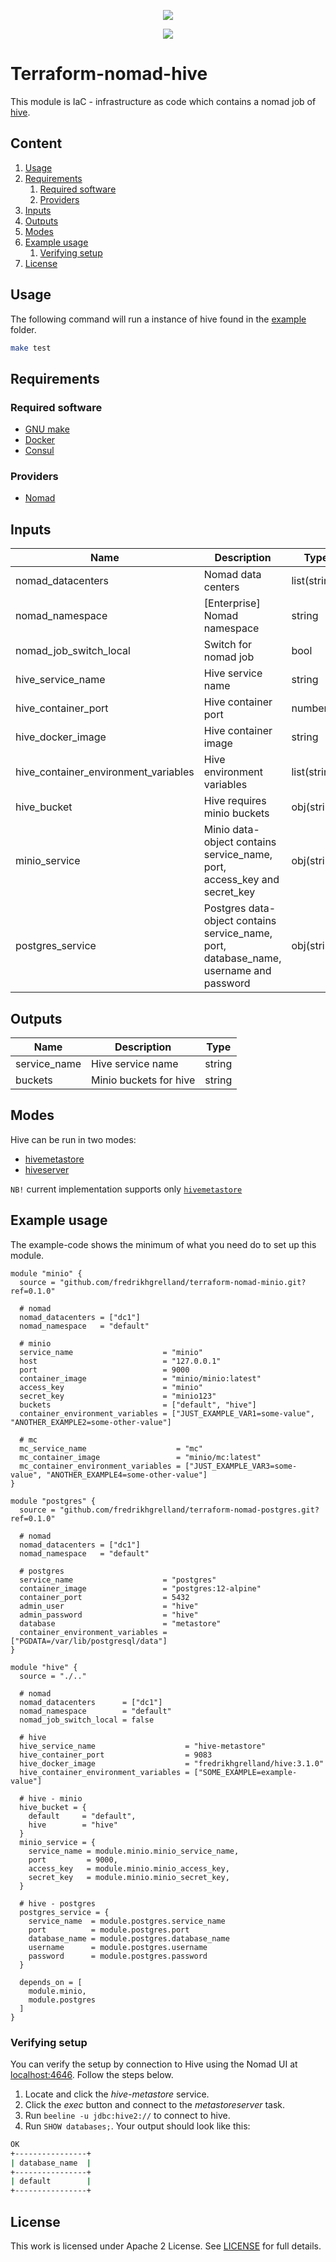 <!-- markdownlint-disable MD041 -->
<p align="center"><a href="https://github.com/fredrikhgrelland/vagrant-hashistack-template" alt="Built on"><img src="https://img.shields.io/badge/Built%20from%20template-Vagrant--hashistack--template-blue?style=for-the-badge&logo=github"/></a><p align="center"><a href="https://github.com/fredrikhgrelland/vagrant-hashistack" alt="Built on"><img src="https://img.shields.io/badge/Powered%20by%20-Vagrant--hashistack-orange?style=for-the-badge&logo=vagrant"/></a></p></p>


# Terraform-nomad-hive
This module is IaC - infrastructure as code which contains a nomad job of [hive](https://hive.apache.org/).

## Content
1. [Usage](#usage)
2. [Requirements](#requirements)
    1. [Required software](#required-software)
    2. [Providers](#providers)
3. [Inputs](#inputs)
4. [Outputs](#outputs)
5. [Modes](#modes)
6. [Example usage](#example-usage)
    1. [Verifying setup](#verifying-setup)
7. [License](#license)

## Usage
The following command will run a instance of hive found in the [example](/example) folder.
```sh
make test
```

## Requirements
### Required software
- [GNU make](https://man7.org/linux/man-pages/man1/make.1.html)
- [Docker](https://www.docker.com/)
- [Consul](https://www.consul.io/)

### Providers
- [Nomad](https://registry.terraform.io/providers/hashicorp/nomad/latest/docs)

## Inputs
| Name | Description | Type | Default | Required |
|------|-------------|------|---------|:--------:|
| nomad\_datacenters | Nomad data centers | list(string) | ["dc1"] | no |
| nomad\_namespace | [Enterprise] Nomad namespace | string | "default" | no |
| nomad_job_switch_local | Switch for nomad job | bool | - | yes |
| hive_service_name | Hive service name | string | "hive-metastore" | no |
| hive_container_port | Hive container port | number | 9083 | no |
| hive_docker_image | Hive container image | string | "fredrikhgrelland/hive:3.1.0" | no |
| hive_container_environment_variables | Hive environment variables | list(string) | [""] | no |
| hive_bucket | Hive requires minio buckets | obj(string) |  { default = string, hive = string } | no |
| minio_service | Minio data-object contains service_name, port, access_key and secret_key | obj(string) | { service_name = string, port = number, access_key = string, secret_key = string } | no |
| postgres_service | Postgres data-object contains service_name, port, database_name, username and password | obj(string) | { service_name  = string, port = number, database_name = string, username = string, password = string } | no |

## Outputs
| Name | Description | Type |
|------|-------------|------|
| service\_name | Hive service name | string |
| buckets | Minio buckets for hive | string |

## Modes
Hive can be run in two modes:
- [hivemetastore](./docker/bin/hivemetastore)
- [hiveserver](./docker/bin/hiveserver)

`NB!` current implementation supports only [`hivemetastore`](conf/nomad/hive.hcl#L99)

## Example usage
The example-code shows the minimum of what you need do to set up this module.
```hcl-terraform
module "minio" {
  source = "github.com/fredrikhgrelland/terraform-nomad-minio.git?ref=0.1.0"

  # nomad
  nomad_datacenters = ["dc1"]
  nomad_namespace   = "default"

  # minio
  service_name                    = "minio"
  host                            = "127.0.0.1"
  port                            = 9000
  container_image                 = "minio/minio:latest"
  access_key                      = "minio"
  secret_key                      = "minio123"
  buckets                         = ["default", "hive"]
  container_environment_variables = ["JUST_EXAMPLE_VAR1=some-value", "ANOTHER_EXAMPLE2=some-other-value"]

  # mc
  mc_service_name                    = "mc"
  mc_container_image                 = "minio/mc:latest"
  mc_container_environment_variables = ["JUST_EXAMPLE_VAR3=some-value", "ANOTHER_EXAMPLE4=some-other-value"]
}

module "postgres" {
  source = "github.com/fredrikhgrelland/terraform-nomad-postgres.git?ref=0.1.0"

  # nomad
  nomad_datacenters = ["dc1"]
  nomad_namespace   = "default"

  # postgres
  service_name                    = "postgres"
  container_image                 = "postgres:12-alpine"
  container_port                  = 5432
  admin_user                      = "hive"
  admin_password                  = "hive"
  database                        = "metastore"
  container_environment_variables = ["PGDATA=/var/lib/postgresql/data"]
}

module "hive" {
  source = "./.."

  # nomad
  nomad_datacenters      = ["dc1"]
  nomad_namespace        = "default"
  nomad_job_switch_local = false

  # hive
  hive_service_name                    = "hive-metastore"
  hive_container_port                  = 9083
  hive_docker_image                    = "fredrikhgrelland/hive:3.1.0"
  hive_container_environment_variables = ["SOME_EXAMPLE=example-value"]

  # hive - minio
  hive_bucket = {
    default     = "default",
    hive        = "hive"
  }
  minio_service = {
    service_name = module.minio.minio_service_name,
    port         = 9000,
    access_key   = module.minio.minio_access_key,
    secret_key   = module.minio.minio_secret_key,
  }

  # hive - postgres
  postgres_service = {
    service_name  = module.postgres.service_name
    port          = module.postgres.port
    database_name = module.postgres.database_name
    username      = module.postgres.username
    password      = module.postgres.password
  }

  depends_on = [
    module.minio,
    module.postgres
  ]
}
```

### Verifying setup
You can verify the setup by connection to Hive using the Nomad UI at [localhost:4646](http://localhost:4646/). Follow the steps below.
1. Locate and click the *hive-metastore* service.
2. Click the *exec* button and connect to the *metastoreserver* task.
3. Run `beeline -u jdbc:hive2://` to connect to hive.
4. Run `SHOW databases;`. Your output should look like this:
```sh
OK
+----------------+
| database_name  |
+----------------+
| default        |
+----------------+
```

## License
This work is licensed under Apache 2 License. See [LICENSE](./LICENSE) for full details.
